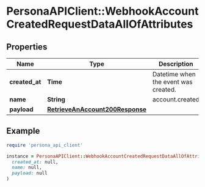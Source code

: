 # PersonaAPIClient::WebhookAccountCreatedRequestDataAllOfAttributes

## Properties

| Name | Type | Description | Notes |
| ---- | ---- | ----------- | ----- |
| **created_at** | **Time** | Datetime when the event was created. | [optional] |
| **name** | **String** | account.created | [optional] |
| **payload** | [**RetrieveAnAccount200Response**](RetrieveAnAccount200Response.md) |  | [optional] |

## Example

```ruby
require 'persona_api_client'

instance = PersonaAPIClient::WebhookAccountCreatedRequestDataAllOfAttributes.new(
  created_at: null,
  name: null,
  payload: null
)
```


